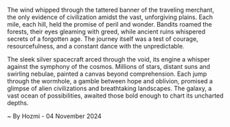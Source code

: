 
The wind whipped through the tattered banner of the traveling merchant, the only evidence of civilization amidst the vast, unforgiving plains.  Each mile, each hill, held the promise of peril and wonder.  Bandits roamed the forests, their eyes gleaming with greed, while ancient ruins whispered secrets of a forgotten age.  The journey itself was a test of courage, resourcefulness, and a constant dance with the unpredictable.

The sleek silver spacecraft arced through the void, its engine a whisper against the symphony of the cosmos.  Millions of stars, distant suns and swirling nebulae, painted a canvas beyond comprehension.  Each jump through the wormhole, a gamble between hope and oblivion, promised a glimpse of alien civilizations and breathtaking landscapes.  The galaxy, a vast ocean of possibilities, awaited those bold enough to chart its uncharted depths. 

~ By Hozmi - 04 November 2024
